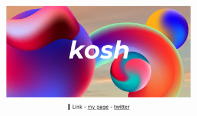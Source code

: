 <p align="center">
  <img src="https://github.com/llbxg/llbxg/blob/master/Fig/kosh.jpg?raw=true" width="500px" alt="kosh">
</p>

<p align="center">
  👻 Link - 
  <a href="https://wwww.kosh.dev">my page</a> - 
  <a href="https://twitter.com/llbxg">twitter</a>
</p>
